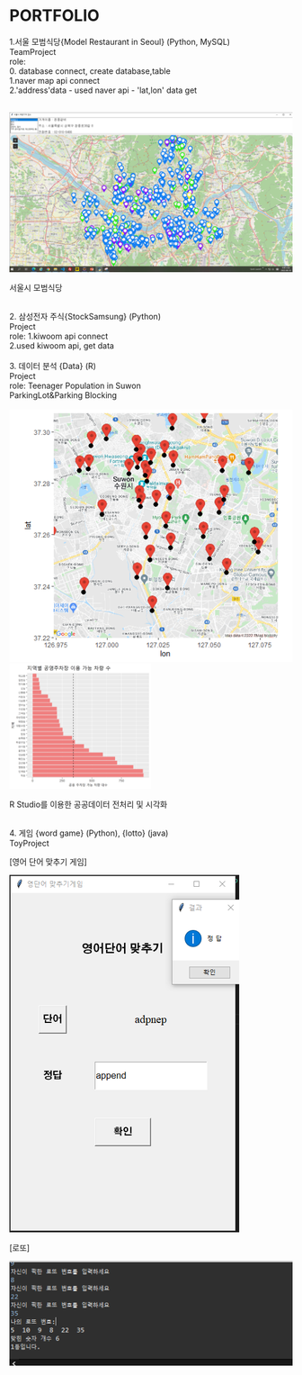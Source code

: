 # PORTFOLIO


1.서울 모범식당{Model Restaurant in Seoul} (Python, MySQL) <br>
  TeamProject<br>
  role:<br>
        0. database connect, create database,table<br>
        1.naver map api connect<br>
        2.'address'data - used naver api - 'lat,lon' data get<br>
        <br>
  <div>
  <a href="https://github.com/kiarnel/PORTFOLIO/blob/main/Model%20Restaurant%20in%20Seoul/Image/Map2.png"><img src="https://github.com/kiarnel/PORTFOLIO/blob/main/Model%20Restaurant%20in%20Seoul/Image/Map2.png"></a>
  </div>
  <p> 서울시 모범식당 </p>
  <br>
 2. 삼성전자 주식{StockSamsung} (Python)<br> 
  Project<br>
  role: 1.kiwoom api connect<br> 
        2.used kiwoom api, get data<br> 
        <br>
 3. 데이터 분석 {Data} (R)<br>
  Project<br>
  role: Teenager Population in Suwon<br>
        ParkingLot&Parking Blocking<br>
     <br>
 <div>
 <a href="https://github.com/kiarnel/PORTFOLIO/blob/main/Data%20Anal/Image/ParkingLot%26Googlemap/P2%EC%88%98%EC%9B%90%20%EC%A3%BC%EC%B0%A8%EC%9E%A5%20%EC%A7%80%EB%8F%84.png"><img src="https://github.com/kiarnel/PORTFOLIO/blob/main/Data%20Anal/Image/ParkingLot%26Googlemap/P2%EC%88%98%EC%9B%90%20%EC%A3%BC%EC%B0%A8%EC%9E%A5%20%EC%A7%80%EB%8F%84.png"></a>
 <a href="https://github.com/kiarnel/PORTFOLIO/blob/main/Data%20Anal/Image/ParkingLot%26Parking%20Blocking/P7%EA%B3%B5%EC%98%81%EC%A3%BC%EC%B0%A8%EC%9E%A5%20%EC%9D%B4%EC%9A%A9%EA%B0%80%EB%8A%A5%20%EC%88%98%EC%99%80%20%EC%A3%BC%EC%B0%A8%EB%8B%A8%EC%86%8D%20%EC%88%98%EC%9D%98%20%EC%82%B0%EC%A0%90%EB%8F%84.png"><img src="https://github.com/kiarnel/PORTFOLIO/blob/main/Data%20Anal/Image/ParkingLot%26Parking%20Blocking/P7%EA%B3%B5%EC%98%81%EC%A3%BC%EC%B0%A8%EC%9E%A5%20%EC%9D%B4%EC%9A%A9%EA%B0%80%EB%8A%A5%20%EC%88%98%EC%99%80%20%EC%A3%BC%EC%B0%A8%EB%8B%A8%EC%86%8D%20%EC%88%98%EC%9D%98%20%EC%82%B0%EC%A0%90%EB%8F%84.png" width=50% height=50%></a>
 </div>
 <p>R Studio를 이용한 공공데이터 전처리 및 시각화</p>
 <br>
 4. 게임 {word game} (Python), {lotto} (java)<br>
  ToyProject<br>
  <p>[영어 단어 맞추기 게임]</p>
  <div>
  <a href="https://github.com/kiarnel/PORTFOLIO/blob/main/ToyProject/word%20Game/%EC%98%81%EC%96%B4%EB%8B%A8%EC%96%B4%20%EB%A7%9E%EC%B6%94%EA%B8%B01%20(1).py"><img src="https://github.com/kiarnel/PORTFOLIO/blob/main/ToyProject/word%20Game/WordGame.png" alt=WordGame></a>
   </div>
    
   <p> [로또]</p>
   <div>
   <a href="https://github.com/kiarnel/PORTFOLIO/blob/main/ToyProject/word%20Game/lotto.java"><img src="https://github.com/kiarnel/PORTFOLIO/blob/main/ToyProject/word%20Game/%EB%A1%9C%EB%98%90.PNG" alt=lotto></a>
   </div>
   
 
  
        
        
        
